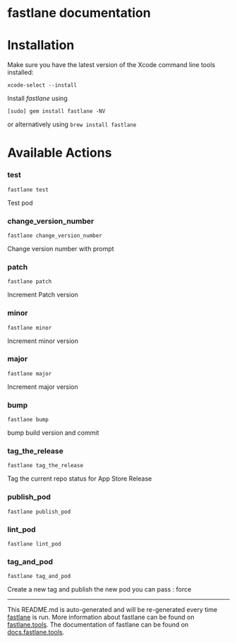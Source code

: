 fastlane documentation
================
# Installation

Make sure you have the latest version of the Xcode command line tools installed:

```
xcode-select --install
```

Install _fastlane_ using
```
[sudo] gem install fastlane -NV
```
or alternatively using `brew install fastlane`

# Available Actions
### test
```
fastlane test
```
Test pod
### change_version_number
```
fastlane change_version_number
```
Change version number with prompt
### patch
```
fastlane patch
```
Increment Patch version
### minor
```
fastlane minor
```
Increment minor version
### major
```
fastlane major
```
Increment major version
### bump
```
fastlane bump
```
bump build version and commit
### tag_the_release
```
fastlane tag_the_release
```
Tag the current repo status for App Store Release
### publish_pod
```
fastlane publish_pod
```

### lint_pod
```
fastlane lint_pod
```

### tag_and_pod
```
fastlane tag_and_pod
```
Create a new tag and publish the new pod you can pass : force

----

This README.md is auto-generated and will be re-generated every time [fastlane](https://fastlane.tools) is run.
More information about fastlane can be found on [fastlane.tools](https://fastlane.tools).
The documentation of fastlane can be found on [docs.fastlane.tools](https://docs.fastlane.tools).
